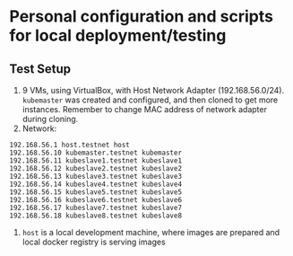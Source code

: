 # Personal configuration and scripts for local deployment/testing

## Test Setup
1. 9 VMs, using VirtualBox, with Host Network Adapter (192.168.56.0/24).
   `kubemaster` was created and configured, and then cloned to get more instances. Remember to change MAC address of network adapter during cloning. 
1. Network:
```
192.168.56.1 host.testnet host
192.168.56.10 kubemaster.testnet kubemaster
192.168.56.11 kubeslave1.testnet kubeslave1
192.168.56.12 kubeslave2.testnet kubeslave2
192.168.56.13 kubeslave3.testnet kubeslave3
192.168.56.14 kubeslave4.testnet kubeslave4
192.168.56.15 kubeslave5.testnet kubeslave5
192.168.56.16 kubeslave6.testnet kubeslave6
192.168.56.17 kubeslave7.testnet kubeslave7
192.168.56.18 kubeslave8.testnet kubeslave8
```
1. `host` is a local development machine, where images are prepared and local docker registry is serving images
